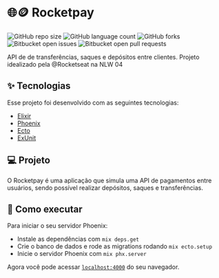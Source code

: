 # 🌐🪙 Rocketpay
![GitHub repo size](https://img.shields.io/github/repo-size/LeonardoMarconi/rocketpay?style=for-the-badge)
![GitHub language count](https://img.shields.io/github/languages/count/LeonardoMarconi/rocketpay?style=for-the-badge)
![GitHub forks](https://img.shields.io/github/forks/LeonardoMarconi/rocketpay?style=for-the-badge)
![Bitbucket open issues](https://img.shields.io/bitbucket/issues/LeonardoMarconi/rocketpay?style=for-the-badge)
![Bitbucket open pull requests](https://img.shields.io/bitbucket/pr-raw/LeonardoMarconi/rocketpay?style=for-the-badge)

API  de de transferências, saques e depósitos entre clientes. Projeto idealizado pela @Rocketseat na NLW 04

## ✨ Tecnologias

Esse projeto foi desenvolvido com as seguintes tecnologias:

- [Elixir](https://github.com/elixir-lang/elixir)
- [Phoenix](https://github.com/phoenixframework/phoenix)
- [Ecto](https://github.com/elixir-ecto/ecto)
- [ExUnit](https://github.com/elixir-lang/elixir/blob/master/lib/ex_unit/lib/ex_unit.ex)

## 💻 Projeto

O Rocketpay é uma aplicação que simula uma API de pagamentos entre usuários, sendo possível realizar depósitos, saques e transferências.

## 🚀 Como executar

Para iniciar o seu servidor Phoenix:

- Instale as dependências com `mix deps.get`
- Crie o banco de dados e rode as migrations rodando `mix ecto.setup`
- Inicie o servidor Phoenix com `mix phx.server`

Agora você pode acessar [`localhost:4000`](http://localhost:4000) do seu navegador.
